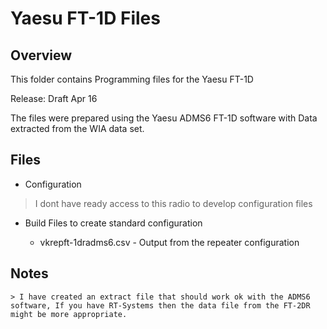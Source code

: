 # Yaesu FT-1D Files

## Overview

This folder contains Programming files for the Yaesu FT-1D

Release: Draft Apr 16

The files were prepared using the Yaesu ADMS6 FT-1D software with Data extracted from the WIA data set.

## Files
* Configuration

> I dont have ready access to this radio to develop configuration files 

* Build Files to create standard configuration

    - vkrepft-1dradms6.csv - Output from the repeater configuration

## Notes

    > I have created an extract file that should work ok with the ADMS6 software, If you have RT-Systems then the data file from the FT-2DR might be more appropriate. 

